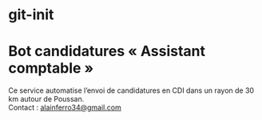 # git-init
# Bot candidatures « Assistant comptable »
Ce service automatise l’envoi de candidatures en CDI dans un rayon de 30 km autour de Poussan.  
Contact : alainferro34@gmail.com

